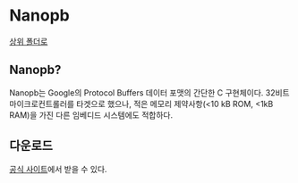 # Nanopb

[상위 폴더로](index.md)

## Nanopb?
Nanopb는 Google의 Protocol Buffers 데이터 포맷의 간단한 C 구현체이다. 32비트 마이크로컨트롤러를 타겟으로 했으나, 적은 메모리 제약사항(<10 kB ROM, <1kB RAM)을 가진 다른 임베디드 시스템에도 적합하다.

## 다운로드
[공식 사이트](jpa.kapsi.fi/nanopb/)에서 받을 수 있다.
